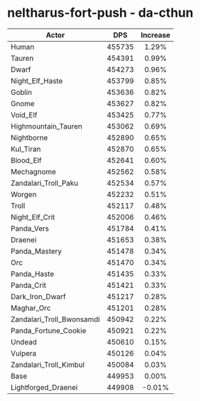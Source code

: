 # neltharus-fort-push - da-cthun
| Actor | DPS | Increase |
|---|:---:|:---:|
|Human|455735|1.29%|
|Tauren|454391|0.99%|
|Dwarf|454273|0.96%|
|Night_Elf_Haste|453799|0.85%|
|Goblin|453636|0.82%|
|Gnome|453627|0.82%|
|Void_Elf|453425|0.77%|
|Highmountain_Tauren|453062|0.69%|
|Nightborne|452890|0.65%|
|Kul_Tiran|452870|0.65%|
|Blood_Elf|452641|0.60%|
|Mechagnome|452562|0.58%|
|Zandalari_Troll_Paku|452534|0.57%|
|Worgen|452232|0.51%|
|Troll|452117|0.48%|
|Night_Elf_Crit|452006|0.46%|
|Panda_Vers|451784|0.41%|
|Draenei|451653|0.38%|
|Panda_Mastery|451478|0.34%|
|Orc|451470|0.34%|
|Panda_Haste|451435|0.33%|
|Panda_Crit|451421|0.33%|
|Dark_Iron_Dwarf|451217|0.28%|
|Maghar_Orc|451201|0.28%|
|Zandalari_Troll_Bwonsamdi|450942|0.22%|
|Panda_Fortune_Cookie|450921|0.22%|
|Undead|450610|0.15%|
|Vulpera|450126|0.04%|
|Zandalari_Troll_Kimbul|450084|0.03%|
|Base|449953|0.00%|
|Lightforged_Draenei|449908|-0.01%|
